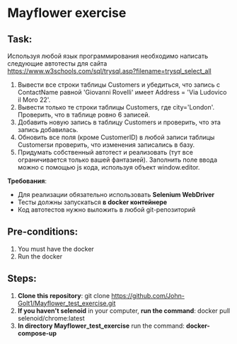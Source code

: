 # Mayflower exercise
## Task:
Используя любой язык программирования необходимо написать следующие автотесты для сайта https://www.w3schools.com/sql/trysql.asp?filename=trysql_select_all
1. Вывести все строки таблицы Customers и убедиться, что запись с ContactName равной 'Giovanni Rovelli' имеет Address = 'Via Ludovico il Moro 22'.
2. Вывести только те строки таблицы Customers, где city='London'. Проверить, что в таблице ровно 6 записей.
3. Добавить новую запись в таблицу Customers и проверить, что эта запись добавилась.
4. Обновить все поля (кроме CustomerID) в любой записи таблицы Customersи проверить, что изменения записались в базу.
5. Придумать собственный автотест и реализовать (тут все ограничивается только вашей фантазией).
Заполнить поле ввода можно с помощью js кода, используя объект window.editor.

**Требования**:
- Для реализации обязательно использовать **Selenium WebDriver**
- Тесты должны запускаться **в docker контейнере**
- Код автотестов нужно выложить в любой git-репозиторий
## Pre-conditions:
1. You must have the docker
2. Run the docker
## Steps:
1. **Clone this repository**: git clone https://github.com/John-Golt1/Mayflower_test_exercise.git
2. **If you haven't selenoid** in your computer, **run the command**: docker pull selenoid/chrome:latest 
3. **In directory Mayflower_test_exercise** run the command: **docker-compose-up**

